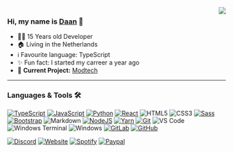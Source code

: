 <h1 align="center" style="display:none;"></h1>

<img align="right" src="https://github-readme-stats.vercel.app/api?username=DaanGamesDG&hide_border=true&hide_rank=true&show_icons=true&theme=dark&title_color=ffffff&hide_border=true&locale=en">

### Hi, my name is [Daan][website] 👋

- 👨‍💻 15 Years old Developer
- 🏠 Living in the Netherlands
- ℹ Favourite language: TypeScript
- ✨ Fun fact: I started my carreer a year ago
- 🚧 **Current Project:** [Modtech](https://modtech.app)  

---



### Languages & Tools 🛠

[![TypeScript](https://img.shields.io/badge/-TypeScript-2F74C0?style=flat-square&logo=typescript&logoColor=fff)](https://www.typescriptlang.org/)
[![JavaScript](https://img.shields.io/badge/-JavaScript-EFD81D?style=flat-square&logo=javascript&logoColor=000)](https://www.javascript.com/)
[![Python](http://img.shields.io/badge/-Python-3776AB?style=flat-square&logo=python&logoColor=fff)](https://www.python.org/)
[![React](https://img.shields.io/badge/-React-61DAFB?style=flat-square&logo=react&logoColor=fff)](https://reactjs.org/)
![HTML5](https://img.shields.io/badge/-HTML5-%23E44D27?style=flat-square&logo=html5&logoColor=fff)
![CSS3](https://img.shields.io/badge/-CSS3-%231572B6?style=flat-square&logo=css3)
[![Sass](https://img.shields.io/badge/-Sass-%23CC6699?style=flat-square&logo=sass&logoColor=fff)](https://sass-lang.com/)
[![Bootstrap](https://img.shields.io/badge/-Bootstrap-563D7C?style=flat-square&logo=Bootstrap&logoColor=fff)](https://getbootstrap.com/)
![Markdown](https://img.shields.io/badge/-Markdown-000000?style=flat-square&logo=markdown)
[![NodeJS](https://img.shields.io/badge/-NodeJS-339933?style=flat-square&logo=Node.js&logoColor=fff)](https://nodejs.org/en/)
[![Yarn](https://img.shields.io/badge/-Yarn-2A8BB9?style=flat-square&logo=yarn&logoColor=fff)](https://yarnpkg.com/)
[![Git](https://img.shields.io/badge/-Git-%23F05032?style=flat-square&logo=git&logoColor=fff)](https://git-scm.com/)
![VS Code](http://img.shields.io/badge/-VS%20Code-007ACC?style=flat-square&logo=visual-studio-code&logoColor=fff)
![Windows Terminal](https://img.shields.io/badge/-Terminal-444444?style=flat-square&logo=windows-terminal&logoColor=fff)
![Windows](http://img.shields.io/badge/-Windows-0078D6?style=flat-square&logo=windows&logoColor=fff)
[![GitLab](https://img.shields.io/badge/-GitLab-FCA121?style=flat-square&logo=gitlab)](https://gitlab.com/DaanGamesDG)
[![GitHub](https://img.shields.io/badge/-GitHub-181717?style=flat-square&logo=github)](https://github.com/DaanGamesDG)

[![Discord](http://img.shields.io/badge/-Discord-7F91D1?style=flat-square&logo=discord&logoColor=fff)](https://discord.com/users/304986851310043136)
[![Website](http://img.shields.io/badge/-Website-242222?style=flat-square&logo=powershell&logoColor=fff)][website]
[![Spotify](http://img.shields.io/badge/-Spotify-1ED760?style=flat-square&logo=spotify&logoColor=fff)][Spotify]
[![Paypal](http://img.shields.io/badge/-Paypal-008DDA?style=flat-square&logo=paypal&logoColor=fff)][Paypal]

<h1 align="center" style="display:none;"></h1>



[website]: https://daangamesdg.wtf/
[Paypal]: https://paypal.me/daangamesdg
[Spotify]: https://open.spotify.com/user/6nr1zh50k37y29kv2usi6q9wt
